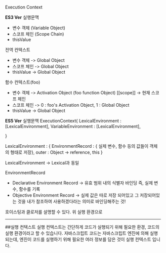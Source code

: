 Execution Context

**ES3 Ver**
실행문맥

- 변수 객체 (Variable Object)
- 스코프 체인 (Scope Chain)
- thisValue

전역 컨택스트

- 변수 객체 -> Global Object
- 스코프 체인 -> Global Object
- thisValue -> Global Object

함수 컨텍스트(foo)

- 변수 객체 -> Activation Object (foo function Object) [[scope]] -> 현재 스코프 체인
- 스코프 체인 -> 0 : foo's Activation Object, 1 : Global Object
- thisValue -> Global Object

**ES5 Ver**
실행문맥
ExecutionContext{
LexicalEnvironment : [LexicalEnvironment],
VariableEnvironment : [LexicalEnvironment],

}

LexicalEnvironment : {
EnvironmentRecord : { 실제 변수, 함수 등의 값들이 객체의 형태로 저장},
outer : Object -> reference,
this
}

LexicalEnvironment -> Lexical과 동일

EnvironmentRecord

- Declarative Environment Record -> 유효 범위 내의 식별자 바인딩 즉, 실제 변수, 함수를 기록
- Objective Environment Record -> 실제 값은 따로 저장 되어있고 그 저장되어있는 것을 내가 참조하여 사용하겠다라는 의미로 바인딩해주는 것!

호이스팅과 클로저를 설명할 수 있다. 위 실행 환경으로

---

##실행 컨텍스트
실행 컨텍스트는 간단하게 코드가 실행되기 위해 필요한 환경, 코드의 실행 환경이라고 할 수 있습니다. 자바스크립트 코드는 자바스크립트 엔진에 의해 실행되는데, 엔진이 코드를 실행하기 위해 필요한 여러 정보를 담은 것이 실행 컨텍스트 입니다.
